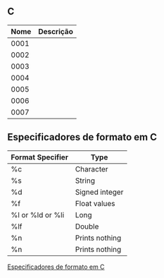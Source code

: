 ## C

| Nome | Descrição |
| ------ | ------ |
| 0001 | |
| 0002 | |
| 0003 | |
| 0004 | |
| 0005 | |
| 0006 | |
| 0007 | |

## Especificadores de formato em C

| Format Specifier	 | Type |
| ------ | ------ |
| %c |	Character |
| %s | String |
| %d | Signed integer |
| %f | Float values  |
| %l or %ld or %li | Long |
| %lf | Double |
| %n | Prints nothing |
| %n | Prints nothing |

[Especificadores de formato em C](https://www.tutorialspoint.com/format-specifiers-in-c)
